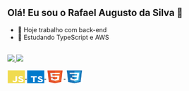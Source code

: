 ## Olá! Eu sou o Rafael Augusto da Silva 👋

- 🔭 Hoje trabalho com back-end
- 🌱 Estudando TypeScript e AWS

<br>
<div>
  <a href="https://github.com/SilvaRafael1">
  <img height="180em" src="https://github-readme-stats.vercel.app/api?username=SilvaRafael1&show_icons=true&theme=dark" />
  <img height="180em" src="https://github-readme-stats.vercel.app/api/top-langs/?username=SilvaRafael1&layout=donut&theme=dark" />
</div>

<div style="display: inline_block"><br>
  <img align="center" alt="Rafa-JS" height="30" width="40" src="https://raw.githubusercontent.com/devicons/devicon/master/icons/javascript/javascript-plain.svg">
  <img align="center" alt="Rafa-TS" height="30" width="40" src="https://raw.githubusercontent.com/devicons/devicon/master/icons/typescript/typescript-plain.svg">
  <img align="center" alt="Rafa-HTML" height="30" width="40" src="https://raw.githubusercontent.com/devicons/devicon/master/icons/html5/html5-original.svg">
  <img align="center" alt="Rafa-CSS" height="30" width="40" src="https://raw.githubusercontent.com/devicons/devicon/master/icons/css3/css3-original.svg">
</div>

##

